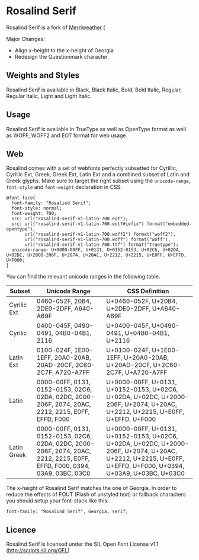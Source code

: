 # Rosalind Serif

Rosalind Serif is a fork of [Merriweather](https://github.com/EbenSorkin/Merriweather) (

Major Changes:

* Align x-height to the x-height of Georgia
* Redesign the Questionmark character



## Weights and Styles
Rosalind Serif is available in Black, Black Italic, Bold, Bold Italic, Regular, Regular Italic, Light and Light Italic.

## Usage
Rosalind Serif is available in TrueType as well as OpenType format as well as WOFF, WOFF2 and EOT format for web usage.

## Web
Rosalind comes with a set of webfonts perfectly subsetted for Cyrillic, Cyrillic Ext, Greek, Greek Ext, Latin Ext and a combined
subset of Latin and Greek glyphs. Make sure to target the right subset using the ```unicode-range```, ```font-style``` and ```font-weight``` 
declaration in CSS:


    @font-face{
      font-family: "Rosalind Serif";
      font-style: normal;
      font-weight: 700;
      src: url("rosalind-serif-v1-latin-700.eot");
      src: url("rosalind-serif-v1-latin-700.eot?#iefix") format("embedded-opentype"), 
           url("rosalind-serif-v1-latin-700.woff2") format("woff2"), 
           url("rosalind-serif-v1-latin-700.woff") format("woff"), 
           url("rosalind-serif-v1-latin-700.ttf") format("truetype");
      unicode-range: U+0000-00FF, U+0131, U+0152-0153, U+02C6, U+02DA, U+02DC, U+2000-206F, U+2074, U+20AC, U+2212, U+2215, U+E0FF, U+EFFD, U+F000;
    }
    
You can find the relevant unicode ranges in the following table.

| Subset | Unicode Range | CSS Definition |
|----|----|----|
| Cyrilic Ext | 0460-052F, 20B4, 2DE0-2DFF, A640-A69F | U+0460-052F, U+20B4, U+2DE0-2DFF, U+A640-A69F  |
| Cyrilic | 0400-045F, 0490-0491, 04B0-04B1, 2116 | U+0400-045F, U+0490-0491, U+04B0-04B1, U+2116 |
| Latin Ext | 0100-024F, 1E00-1EFF, 20A0-20AB, 20AD-20CF, 2C60-2C7F, A720-A7FF | U+0100-024F, U+1E00-1EFF, U+20A0-20AB, U+20AD-20CF, U+2C60-2C7F, U+A720-A7FF |
| Latin | 0000-00FF, 0131, 0152-0153, 02C6, 02DA, 02DC, 2000-206F, 2074, 20AC, 2212, 2215, E0FF, EFFD, F000 | U+0000-00FF, U+0131, U+0152-0153, U+02C6, U+02DA, U+02DC, U+2000-206F, U+2074, U+20AC, U+2212, U+2215, U+E0FF, U+EFFD, U+F000 |
| Latin Greek | 0000-00FF, 0131, 0152-0153, 02C6, 02DA, 02DC, 2000-206F, 2074, 20AC, 2212, 2215, E0FF, EFFD, F000, 0394, 03A9, 03BC, 03C0 | U+0000-00FF, U+0131, U+0152-0153, U+02C6, U+02DA, U+02DC, U+2000-206F, U+2074, U+20AC, U+2212, U+2215, U+E0FF, U+EFFD, U+F000, U+0394, U+03A9, U+03BC, U+03C0 |




The x-height of Rosalind Serif matches the one of Georgia. In order to reduce the effects of FOUT (Flash of unstyled text) or fallback characters
you should setup your font-stack like this:

    font-family: "Rosalind Serif", Georgia, serif;
    

## Licence

Rosalind Serif is licensed under the SIL Open Font License v1.1 (<http://scripts.sil.org/OFL>)


